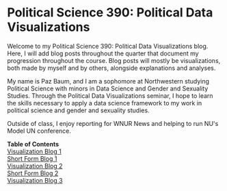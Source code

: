 # Political Science 390: Political Data Visualizations

Welcome to my Political Science 390: Political Data Visualizations blog. Here, I will add blog posts throughout the quarter that document my progression throughout the course. Blog posts will mostly be visualizations, both made by myself and by others, alongside explanations and analyses.

My name is Paz Baum, and I am a sophomore at Northwestern studying Political Science with minors in Data Science and Gender and Sexuality Studies. Through the Political Data Visualizations seminar, I hope to learn the skills necessary to apply a data science framework to my work in political science and gender and sexuality studies.

Outside of class, I enjoy reporting for WNUR News and helping to run NU's Model UN conference.

**Table of Contents** <br>
[Visualization Blog 1](short_form_blog_1.md) <br>
[Short Form Blog 1](https://github.com/pazbaum/data_viz_390/tree/Short-Form-Blog-1) <br>
[Visualization Blog 2](https://github.com/pazbaum/data_viz_390/tree/Visualization-Blog-2) <br>
[Short Form Blog 2](https://github.com/pazbaum/data_viz_390/tree/Short-Form-Blog-2) <br>
[Visualization Blog 3](https://github.com/pazbaum/data_viz_390/tree/Visualization-Blog-3)
